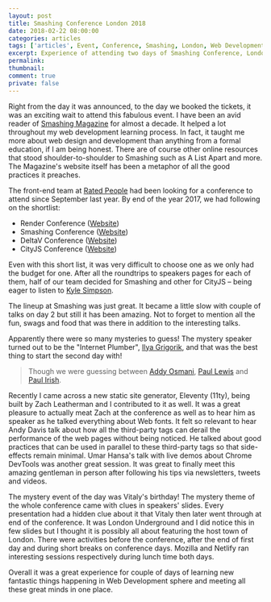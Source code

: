 ```yaml
---
layout: post
title: Smashing Conference London 2018
date: 2018-02-22 08:00:00
categories: articles
tags: ['articles', Event, Conference, Smashing, London, Web Development, Web Performance, '#perfmatters']
excerpt: Experience of attending two days of Smashing Conference, London 2018
permalink:
thumbnail:
comment: true
private: false
---
```


Right from the day it was announced, to the day we booked the tickets, it was an exciting wait to attend this fabulous event. I have been an avid reader of [Smashing Magazine](https://www.smashingmagazine.com) for almost a decade. It helped a lot throughout my web development learning process. In fact, it taught me more about web design and development than anything from a formal education, if I am being honest. There are of course other online resources that stood shoulder-to-shoulder to Smashing such as A List Apart and more. The Magazine's website itself has been a metaphor of all the good practices it preaches.

The front-end team at [Rated People](https://www.ratedpeople.com/c/about-us) had been looking for a conference to attend since September last year. By end of the year 2017, we had following on the shortlist:

* Render Conference ([Website](https://2018.render-conf.com))
* Smashing Conference ([Website](https://smashingconf.com/london-2018/))
* DeltaV Conference ([Website](https://deltavconf.com))
* CityJS Conference ([Website](http://cityjsconf.org))

Even with this short list, it was very difficult to choose one as we only had the budget for one. After all the roundtrips to speakers pages for each of them, half of our team decided for Smashing and other for CityJS – being eager to listen to [Kyle Simpson](https://twitter.com/getify).

The lineup at Smashing was just great. It became a little slow with couple of talks on day 2 but still it has been amazing. Not to forget to mention all the fun, swags and food that was there in addition to the interesting talks.

Apparently there were so many mysteries to guess! The mystery speaker turned out to be the "Internet Plumber", [Ilya Grigorik](https://www.igvita.com), and that was the best thing to start the second day with!

> Though we were guessing between [Addy Osmani](https://addyosmani.com), [Paul Lewis](https://aerotwist.com) and [Paul Irish](https://www.paulirish.com).

Recently I came across a new static site generator, Eleventy (11ty), being built by Zach Leatherman and I contributed to it as well. It was a great pleasure to actually meat Zach at the conference as well as to hear him as speaker as he talked everything about Web fonts. It felt so relevant to hear Andy Davis talk about how all the third-party tags can derail the performance of the web pages without being noticed. He talked about good practices that can be used in parallel to these third-party tags so that side-effects remain minimal. Umar Hansa's talk with live demos about Chrome DevTools was another great session. It was great to finally meet this amazing gentleman in person after following his tips via newsletters, tweets and videos.

The mystery event of the day was Vitaly's birthday! The mystery theme of the whole conference came with clues in speakers' slides. Every presentation had a hidden clue about it that Vitaly then later went through at end of the conference. It was London Underground and I did notice this in few slides but I thought it is possibly all about featuring the host town of London. There were activities before the conference, after the end of first day and during short breaks on conference days. Mozilla and Netlify ran interesting sessions respectively during lunch time both days.

Overall it was a great experience for couple of days of learning new fantastic things happening in Web Development sphere and meeting all these great minds in one place.
